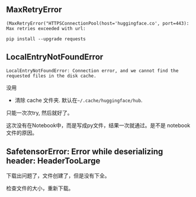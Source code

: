 
## MaxRetryError
```
(MaxRetryError("HTTPSConnectionPool(host='huggingface.co', port=443): Max retries exceeded with url: 
```
`pip install --upgrade requests`

## LocalEntryNotFoundError

```
LocalEntryNotFoundError: Connection error, and we cannot find the requested files in the disk cache.
```

没用
- 清除 cache 文件夹. 默认在`~/.cache/huggingface/hub`.

只能一次次try, 然后就好了。

这次没有在Notebook中，而是写成py文件，结果一次就通过。是不是 notebook 文件的原因。

## SafetensorError: Error while deserializing header: HeaderTooLarge

下载出问题了，文件创建了，但是没有下全。

检查文件的大小，重新下载。